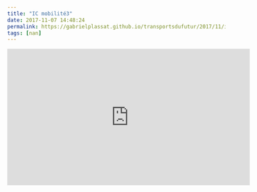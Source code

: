 ```yaml
---
title: "IC mobilité3"
date: 2017-11-07 14:48:24
permalink: https://gabrielplassat.github.io/transportsdufutur/2017/11/ic-mobilite3.html
tags: [nan]
---
```


<iframe width="560" height="315" src="https://www.youtube.com/embed/OotBfOIZ4ec" frameborder="0" allowfullscreen></iframe>
